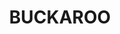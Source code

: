 ---
lastmod: '2025-04-06T06:05:20+00:00'
latitude: -32.685033
layout: suburb
longitude: 149.602925
postcode: '2850'
state: NSW
title: BUCKAROO
url: /nsw/buckaroo/
---